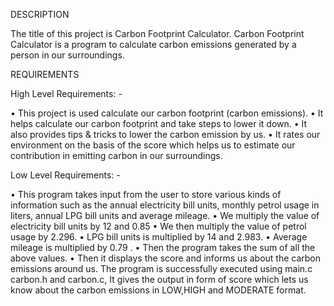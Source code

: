 
DESCRIPTION

The title of this project is Carbon Footprint Calculator. Carbon Footprint Calculator is a program to calculate carbon emissions generated by a person in our surroundings.

REQUIREMENTS

High Level Requirements: -

• This project is used calculate our carbon footprint (carbon emissions).
• It helps calculate our carbon footprint and take steps to lower it down.
• It also provides tips & tricks to lower the carbon emission by us.
• It rates our environment on the basis of the score which helps us to estimate our contribution in emitting carbon in our surroundings.

Low Level Requirements: -

• This program takes input from the user to store various kinds of information such as the annual electricity bill units, monthly petrol usage in liters, annual LPG bill units and average mileage.
• We multiply the value of electricity bill units by 12 and 0.85 • We then multiply the value of petrol usage by 2.296.
• LPG bill units is multiplied by 14 and 2.983.
• Average mileage is multiplied by 0.79 .
• Then the program takes the sum of all the above values.
• Then it displays the score and informs us about the carbon emissions around us.
 The program is successfully executed using main.c carbon.h and carbon.c, It gives the output in form of score which lets us know about the carbon emissions in LOW,HIGH and MODERATE format.
